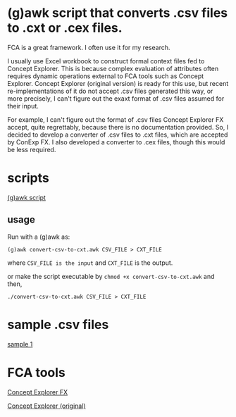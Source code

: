 # (g)awk script that converts .csv files to .cxt or .cex files.

FCA is a great framework. I often use it for my research.

I usually use Excel workbook to construct formal context files fed to Concept Explorer. This is because complex evaluation of attributes often requires dynamic operations external to FCA tools such as Concept Explorer. Concept Explorer (original version) is ready for this use, but recent re-implementations of it do not accept .csv files generated this way, or more precisely, I can't figure out the exaxt format of .csv files assumed for their input.

For example, I can't figure out the format of .csv files Concept Explorer FX accept, quite regrettably, because there is no documentation provided. So, I decided to develop a converter of .csv files to .cxt files, which are accepted by ConExp FX. I also developed a converter to .cex files, though this would be less required.

# scripts

[(g)awk script](convert-csv-to-cxt.awk)

## usage

Run with a (g)awk as:

`(g)awk convert-csv-to-cxt.awk CSV_FILE > CXT_FILE`

where `CSV_FILE is the input` and `CXT_FILE` is the output.

or make the script executable by `chmod +x convert-csv-to-cxt.awk` and then,

`./convert-csv-to-cxt.awk CSV_FILE > CXT_FILE`

# sample .csv files

[sample 1](sample1.csv)

# FCA tools

[Concept Explorer FX](https://francesco-kriegel.github.io/conexp-fx/)

[Concept Explorer (original)](http://conexp.sourceforge.net/)


